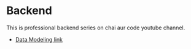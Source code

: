 # Backend 
This is professional backend series on chai aur code youtube channel.
- [Data Modeling link](https://www.youtube.com/watch?v=VbGl3msgce8)